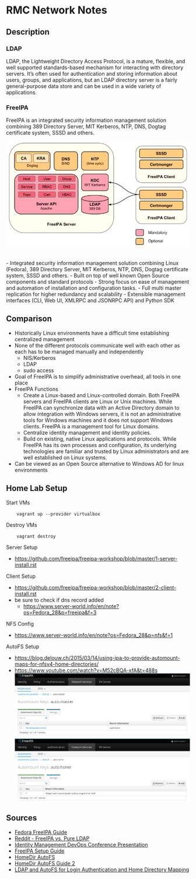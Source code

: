 # RMC Network Notes

## Description

### LDAP
LDAP, the Lightweight Directory Access Protocol, is a mature, flexible, and well supported standards-based mechanism for interacting with directory servers. It’s often used for authentication and storing information about users, groups, and applications, but an LDAP directory server is a fairly general-purpose data store and can be used in a wide variety of applications.


### FreeIPA
FreeIPA is an integrated security information management solution combining 389 Directory Server, MIT Kerberos, NTP, DNS, Dogtag certificate system, SSSD and others.
<br>

![alt text](./assets/freeipa-arch.png "FreeIPA Architecture")

<br>
- Integrated security information management solution combining Linux (Fedora), 389 Directory Server, MIT Kerberos, NTP, DNS, Dogtag certificate system, SSSD and others.
- Built on top of well known Open Source components and standard protocols
- Strong focus on ease of management and automation of installation and configuration tasks.
- Full multi master replication for higher redundancy and scalability
- Extensible management interfaces (CLI, Web UI, XMLRPC and JSONRPC API) and Python SDK

## Comparison
- Historically Linux environments have a difficult time establishing centralized management
- None of the different protocols communicate well with each other as each has to be managed manually and independently
    - NIS/Kerberos
    - LDAP
    - sudo access
- Goal of FreeIPA is to simplify administrative overhead, all tools in one place
- FreeIPA Functions
    - Create a Linux-based and Linux-controlled domain. Both FreeIPA servers and FreeIPA clients are Linux or Unix machines. While FreeIPA can synchronize data with an Active Directory domain to allow integration with Windows servers, it is not an administrative tools for Windows machines and it does not support Windows clients. FreeIPA is a management tool for Linux domains.
    - Centralize identity management and identity policies.
    - Build on existing, native Linux applications and protocols. While FreeIPA has its own processes and configuration, its underlying technologies are familiar and trusted by Linux administrators and are well established on Linux systems. 
- Can be viewed as an Open Source alternative to Windows AD for linux environments

## Home Lab Setup

Start VMs
```
    vagrant up --provider virtualbox
```

Destroy VMs
```
    vagrant destroy
```

Server Setup
- https://github.com/freeipa/freeipa-workshop/blob/master/1-server-install.rst

Client Setup
- https://github.com/freeipa/freeipa-workshop/blob/master/2-client-install.rst
- be sure to check if dns record added
    - https://www.server-world.info/en/note?os=Fedora_28&p=freeipa&f=3

NFS Config
- https://www.server-world.info/en/note?os=Fedora_28&p=nfs&f=1

AutoFS Setup
- https://blog.delouw.ch/2015/03/14/using-ipa-to-provide-automount-maps-for-nfsv4-home-directories/
- https://www.youtube.com/watch?v=M52cBQA-xfA&t=488s
![alt text](./assets/freeipa-gui-autofs-master.png "FreeIPA GUI - AutoFs Master Node")
![alt text](./assets/freeipa-gui-autofs-home.png "FreeIPA GUI - AutoFs Auto Home")

## Sources
- [Fedora FreeIPA Guide](https://docs.fedoraproject.org/en-US/Fedora/18/html/FreeIPA_Guide/introduction.html)
- [Reddit - FreeIPA vs. Pure LDAP](https://www.reddit.com/r/linuxadmin/comments/5ye1vt/openldap_freeipa_ad_whats_the_difference/)
- [Identity Management DevOps Conference Presentation](https://www.youtube.com/watch?v=cUQcNi_obIc)
- [FreeIPA Setup Guide](https://www.server-world.info/en/note?os=Fedora_28&p=freeipa&f=3)
- [HomeDir AutoFS](https://www.server-world.info/en/note?os=Fedora_28&p=nfs&f=1)
- [HomeDir AutoFS Guide 2](https://www.redhat.com/archives/freeipa-users/2016-May/msg00380.html)
- [LDAP and AutoFS for Login Authentication and Home Directory Mapping](https://www.youtube.com/watch?v=M52cBQA-xfA&t=488s)